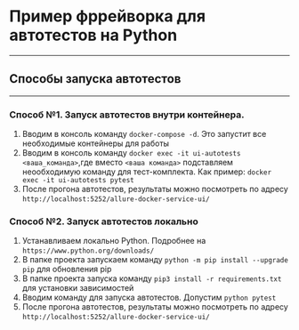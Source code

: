 #  Пример фррейворка для автотестов на Python
____________________________________________

## Способы запуска автотестов ###
_____________________________________
### Способ №1. Запуск автотестов внутри контейнера. ###
1. Вводим в консоль команду `docker-compose -d`. Это запустит все необходимые контейнеры для работы
2. Вводим в консоль команду `docker exec -it ui-autotests <ваша_команда>`,где вместо `<ваша команда>` подставляем неообходимую команду для тест-комплекта. Как пример:  `docker exec -it ui-autotests pytest`
3. После прогона автотестов, результаты можно посмотреть по адресу `http://localhost:5252/allure-docker-service-ui/`

### Способ №2. Запуск автотестов локально ###
1. Устанавливаем локально Python. Подробнее на `https://www.python.org/downloads/`
2. В папке проекта запускаем команду  `python -m pip install --upgrade pip` для обновления pip
3. В папке проекта запуска команду `pip3 install -r requirements.txt` для установки зависимостей
4. Вводим команду для запуска автотестов. Допустим `python pytest`
5. После прогона автотестов, результаты можно посмотреть по адресу `http://localhost:5252/allure-docker-service-ui/`


